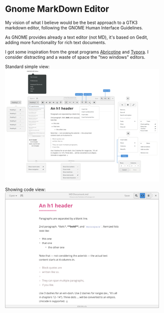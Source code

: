 # Gnome MarkDown Editor

My vision of what I believe would be the best approach to a GTK3 markdown editor, following the GNOME Human Interface Guidelines.

As GNOME provides already a text editor (not MD), it's based on Gedit, adding more functionality for rich text documents.

I got some inspiration from the great programs [Abricotine](http://abricotine.brrd.fr) and [Typora](https://typora.io). I consider distracting and a waste of space the "two windows" editors. 

Standard simple view:
![alt text](https://github.com/gnacho/Gnome-MD/blob/master/Main_Screen.png)

Showing code view:
![alt text](https://github.com/gnacho/Gnome-MD/blob/master/Code_View.png)


